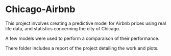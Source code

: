 # Chicago-Airbnb

This project involves creating a predictive model for Airbnb prices using real life data, and statistics concerning the city of Chicago.

A few models were used to perform a comparaison of their performance.

There folder includes a report of the project detailing the work and plots.
